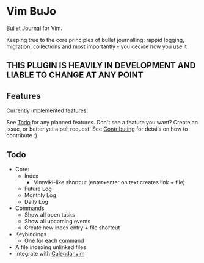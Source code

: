 # Vim BuJo

[Bullet Journal](https://www.youtube.com/watch?v=fm15cmYU0IM&pp=ygUYd2hhdCBpcyBhIGJ1bGxldCBqb3VybmFs) for Vim.

Keeping true to the core principles of bullet journalling: rappid logging, 
migration, collections and most importantly - you decide how you use it

## THIS PLUGIN IS HEAVILY IN DEVELOPMENT AND LIABLE TO CHANGE AT ANY POINT
 
## Features

Currently implemented features:

See [Todo](##todo) for any planned features. Don't see a feature you want? Create an issue, or better yet a pull request! See [Contributing](./contributing) for details on how to contribute :).

## Todo

- Core: 
  - Index
    - Vimwiki-like shortcut (enter+enter on text creates link + file)
  - Future Log
  - Monthly Log
  - Daily Log
- Commands
  - Show all open tasks
  - Show all upcoming events
  - Create new index entry + file shortcut
- Keybindings
  - One for each command
- A file indexing unlinked files
- Integrate with [Calendar.vim](https://github.com/mattn/calendar-vim)
